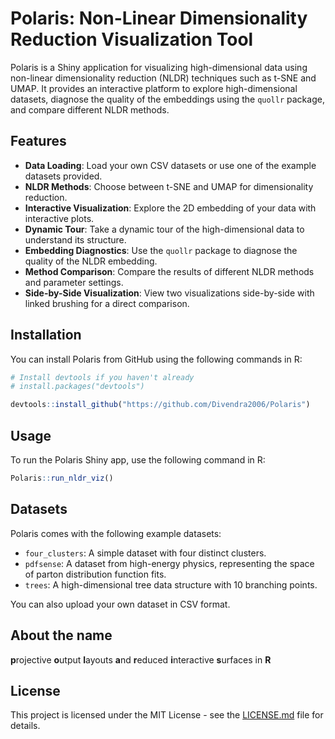 # Polaris: Non-Linear Dimensionality Reduction Visualization Tool

Polaris is a Shiny application for visualizing high-dimensional data using non-linear dimensionality reduction (NLDR) techniques such as t-SNE and UMAP. It provides an interactive platform to explore high-dimensional datasets, diagnose the quality of the embeddings using the `quollr` package, and compare different NLDR methods.

## Features

- **Data Loading**: Load your own CSV datasets or use one of the example datasets provided.
- **NLDR Methods**: Choose between t-SNE and UMAP for dimensionality reduction.
- **Interactive Visualization**: Explore the 2D embedding of your data with interactive plots.
- **Dynamic Tour**: Take a dynamic tour of the high-dimensional data to understand its structure.
- **Embedding Diagnostics**: Use the `quollr` package to diagnose the quality of the NLDR embedding.
- **Method Comparison**: Compare the results of different NLDR methods and parameter settings.
- **Side-by-Side Visualization**: View two visualizations side-by-side with linked brushing for a direct comparison.

## Installation

You can install Polaris from GitHub using the following commands in R:

```R
# Install devtools if you haven't already
# install.packages("devtools")

devtools::install_github("https://github.com/Divendra2006/Polaris")
```

## Usage

To run the Polaris Shiny app, use the following command in R:

```R
Polaris::run_nldr_viz()
```

## Datasets

Polaris comes with the following example datasets:

- `four_clusters`: A simple dataset with four distinct clusters.
- `pdfsense`: A dataset from high-energy physics, representing the space of parton distribution function fits.
- `trees`: A high-dimensional tree data structure with 10 branching points.

You can also upload your own dataset in CSV format.

## About the name

**p**rojective **o**utput **l**ayouts **a**nd **r**educed **i**nteractive **s**urfaces in **R**

## License

This project is licensed under the MIT License - see the [LICENSE.md](LICENSE.md) file for details.

